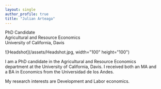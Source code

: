 ```yaml
---
layout: single
author_profile: true
title: "Julian Arteaga"
---
```


PhD Candidate  
Agricultural and Resource Economics  
University of California, Davis

![Headshot](/assets/Headshot.jpg, width="100" height="100")

I am a PhD candidate in the Agricultural and Resource Economics department at the University of California, Davis. I received both an MA and a BA in Economics from the Universidad de los Andes. 

My research interests are Development and Labor economics.
